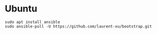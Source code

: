 # Ubuntu

```
sudo apt install ansible
sudo ansible-pull -U https://github.com/laurent-xu/bootstrap.git
```
